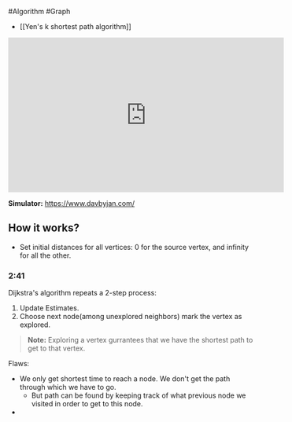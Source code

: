 #Algorithm #Graph 

- [[Yen's k shortest path algorithm]]



<iframe width="560" height="315" src="https://www.youtube.com/embed/EFg3u_E6eHU?si=XVi3cDpwQyl_J7C6" title="YouTube video player" frameborder="0" allow="accelerometer; autoplay; clipboard-write; encrypted-media; gyroscope; picture-in-picture; web-share" referrerpolicy="strict-origin-when-cross-origin" allowfullscreen></iframe>


**Simulator:** https://www.davbyjan.com/
## How it works?

- Set initial distances for all vertices: 0 for the source vertex, and infinity for all the other.
### 2:41
Dijkstra's algorithm repeats a 2-step process:
1. Update Estimates.
2. Choose next node(among unexplored neighbors) mark the vertex as explored.

>**Note:**
>Exploring a vertex gurrantees that we have the shortest path to get to that vertex.

Flaws:
- We only get shortest time to reach a node. We don't get the path through which we have to go.
	- But path can be found by keeping track of what previous node we visited in order to get to this node.
- 
